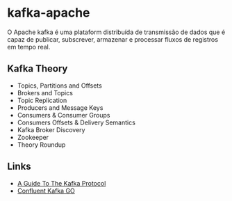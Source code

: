 # kafka-apache

O Apache kafka é uma plataform distribuída de transmissão de dados que é capaz de publicar, 
subscrever, armazenar e processar fluxos de registros em tempo real.

## Kafka Theory 
* Topics, Partitions and Offsets
* Brokers and Topics
* Topic Replication
* Producers and Message Keys
* Consumers & Consumer Groups
* Consumers Offsets & Delivery Semantics
* Kafka Broker Discovery
* Zookeeper
* Theory Roundup

## Links

* [A Guide To The Kafka Protocol](https://cwiki.apache.org/confluence/display/KAFKA/A+Guide+To+The+Kafka+Protocol)
* [Confluent Kafka GO](https://github.com/confluentinc/confluent-kafka-go)
